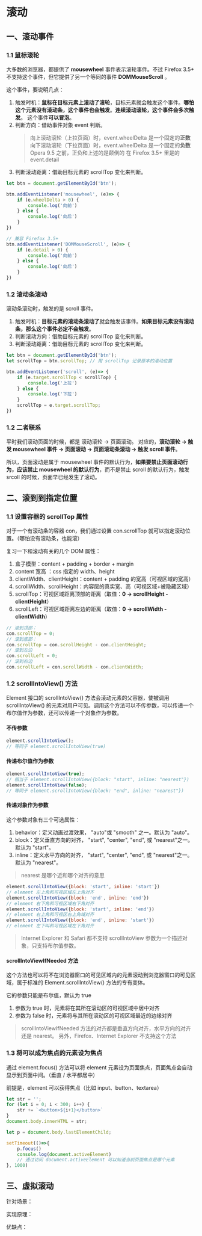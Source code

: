 # 滚动

## 一、滚动事件
### 1.1 鼠标滚轮
大多数的浏览器，都提供了 **mousewheel** 事件表示滚轮事件。不过 Firefox 3.5+ 不支持这个事件，但它提供了另一个等同的事件 **DOMMouseScroll** 。

这个事件，要说明几点：
1. 触发时机：**鼠标在目标元素上滚动了滚轮**，目标元素就会触发这个事件。**哪怕这个元素没有滚动条，这个事件也会触发**。**连续滚动滚轮，这个事件会多次触发**。 这个事件**可以冒泡**。
2. 判断方向：借助事件对象 event 判断。
    > 向上滚动滚轮（上拉页面）时，event.wheelDelta 是一个固定的**正数**
    > 向下滚动滚轮（下拉页面）时，event.wheelDelta 是一个固定的**负数**
    > Opera 9.5 之前，正负和上述的是颠倒的
    > 在 Firefox 3.5+ 里是的 event.detail
3. 判断滚动距离：借助目标元素的 scrollTop 变化来判断。

```js
let btn = document.getElementById('btn');

btn.addEventListener('mousewheel', (e)=> {
	if (e.wheelDelta > 0) {
		console.log('向前')
	} else {
		console.log('向后')
	}
})

// 兼容 Firefox 3.5+
btn.addEventListener('DOMMouseScroll', (e)=> {
	if (e.detail > 0) {
		console.log('向前')
	} else {
		console.log('向后')
	}
})
```

### 1.2 滚动条滚动
滚动条滚动时，触发的是 scroll 事件。
1. 触发时机：**目标元素的滚动条滚动了**就会触发该事件。**如果目标元素没有滚动条，那么这个事件必定不会触发**。
2. 判断滚动方向：借助目标元素的 scrollTop 变化来判断。
3. 判断滚动距离：借助目标元素的 scrollTop 变化来判断。
```js
let btn = document.getElementById('btn');
let scrollTop = btn.scrollTop; // 用 scrollTop 记录原本的滚动位置

btn.addEventListener('scroll', (e)=> {
	if (e.target.scrollTop < scrollTop) {
		console.log('上拉')
	} else {
		console.log('下拉')
	}
	scrollTop = e.target.scrollTop;
})
```
### 1.2 二者联系
平时我们滚动页面的时候，都是 滚动滚轮 → 页面滚动。
对应的，**滚动滚轮 → 触发 mousewheel 事件 → 页面滚动 → 页面滚动条滚动 → 触发 scroll 事件**。

所以，页面滚动是属于 mousewheel 事件的默认行为，**如果要禁止页面滚动行为，应该禁止 mousewheel 的默认行为**，而不是禁止 scroll 的默认行为，触发 srcoll 的时候，页面早已经发生了滚动。 

## 二、滚到到指定位置
### 1.1 设置容器的 scrollTop 属性
对于一个有滚动条的容器 con，我们通过设置 con.scrollTop 就可以指定滚动位置。（哪怕没有滚动条，也能滚）

复习一下和滚动有关的几个 DOM 属性：
1. 盒子模型：content + padding + border + margin
2. content 宽高 ：css 指定的 width、height
2. clientWidth、clientHeight：content + padding 的宽高（可视区域的宽高）
3. scrollWidth、scrollHeight：内容层的真实宽、高（可视区域+被隐藏区域）
4. scrollTop：可视区域距离顶部的距离（取值：**0 → scrollHeight - clientHeight**）
5. scrollLeft：可视区域距离左边的距离（取值：**0 → scrollWidth - clientWidth**）

```js
// 滚到顶部：
con.scrollTop = 0;
// 滚到底部：
con.scrollTop = con.scrollHeight - con.clientHeight;
// 滚到左边
con.scrollLeft = 0;
// 滚到右边
con.scrollLeft = con.scrollWidth - con.clientWidth;
```
### 1.2 scrollIntoView() 方法
Element 接口的 scrollIntoView() 方法会滚动元素的父容器，使被调用 scrollIntoView() 的元素对用户可见。调用这个方法可以不传参数，可以传递一个布尔值作为参数，还可以传递一个对象作为参数。

#### 不传参数
```js
element.scrollIntoView(); 
// 等同于 element.scrollIntoView(true)
```
#### 传递布尔值作为参数
```js
element.scrollIntoView(true);
// 相当于 element.scrollIntoView({block: "start", inline: "nearest"}) 
element.scrollIntoView(false);
// 等同于 element.scrollIntoView({block: "end", inline: "nearest"}) 
```
#### 传递对象作为参数
这个参数对象有三个可选属性：
1. behavior：定义动画过渡效果， "auto"或 "smooth" 之一。默认为 "auto"。
2. block：定义垂直方向的对齐， "start", "center", "end", 或 "nearest"之一。默认为 "start"。
3. inline：定义水平方向的对齐， "start", "center", "end", 或 "nearest"之一。默认为 "nearest"。
> nearest 是哪个近和哪个对齐的意思
```js
element.scrollIntoView({block: 'start', inline: 'start'})
// element 左上角和可视区域左上角对齐
element.scrollIntoView({block: 'end', inline: 'end'})
// element 右下角和可视区域右下角对齐
element.scrollIntoView({block: 'start', inline: 'end'})
// element 右上角和可视区右上角域对齐
element.scrollIntoView({block: 'end', inline: 'start'})
// element 左下叫和可视区域左下角对齐
```
> Internet Explorer 和 Safari 都不支持 scrollIntoView 参数为一个描述对象，只支持布尔值参数。

#### scrollIntoViewIfNeeded 方法
这个方法也可以将不在浏览器窗口的可见区域内的元素滚动到浏览器窗口的可见区域，属于标准的 Element.scrollIntoView() 方法的专有变体。

它的参数只能是布尔值，默认为 true
1. 参数为 true 时，元素将在其所在滚动区的可视区域中居中对齐
2. 参数为 false 时，元素将与其所在滚动区的可视区域最近的边缘对齐

> scrollIntoViewIfNeeded 方法的对齐都是垂直方向对齐，水平方向的对齐还是 nearest。 另外，Firefox、Internet Explorer 不支持这个方法

### 1.3 将可以成为焦点的元素设为焦点
通过 element.focus() 方法可以将 element 元素设为页面焦点，页面焦点会自动显示到页面中间。（垂直 / 水平都居中）

前提是，element 可以获得焦点（比如 input、button、textarea）

```js
let str = '';
for (let i = 0; i < 300; i++) {
	str += `<button>${i+1}</button>`
}
document.body.innerHTML = str;

let p = document.body.lastElementChild;

setTimeout(()=>{
	p.focus()
	console.log(document.activeElement)
	// 通过访问 document.activeElement 可以知道当前页面焦点是哪个元素
}, 1000)
```
## 三、虚拟滚动
针对场景：

实现原理：

优缺点：






